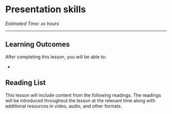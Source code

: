 # Presentation skills

*Estimated Time: xx hours*

---

## Learning Outcomes

After completing this lesson, you will be able to:

- 

## Reading List

This lesson will include content from the following readings. The readings will be introduced throughout the lesson at the relevant time along with additional resources in video, audio, and other formats.
